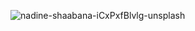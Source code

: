 ![nadine-shaabana-iCxPxfBlvlg-unsplash](https://github.com/user-attachments/assets/070b9f5b-0bcd-42f4-8a01-a3de6cf2b1f6)
